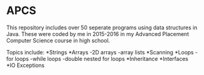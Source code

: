 # APCS
This repository includes over 50 seperate programs using data structures in Java. These were coded by me in 2015-2016 
in my Advanced Placement Computer Science course in high school. 

Topics include:
*Strings
*Arrays
  -2D arrays
  -array lists
*Scanning
*Loops
  -for loops
  -while loops
  -double nested for loops
*Inheritance
*Interfaces
*IO Exceptions


